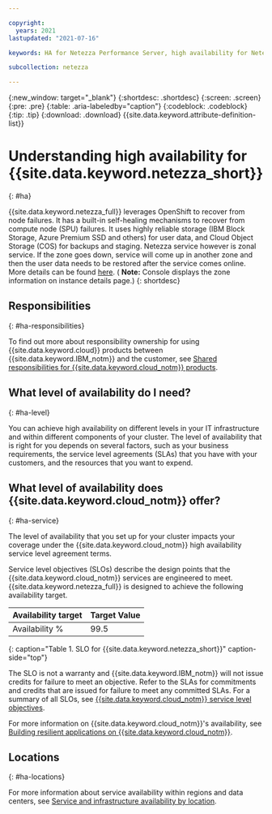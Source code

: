 ```yaml
---

copyright:
  years: 2021
lastupdated: "2021-07-16"

keywords: HA for Netezza Performance Server, high availability for Netezza Performance Server, HA

subcollection: netezza

---
```


{:new_window: target="_blank"}
{:shortdesc: .shortdesc}
{:screen: .screen}
{:pre: .pre}
{:table: .aria-labeledby="caption"}
{:codeblock: .codeblock}
{:tip: .tip}
{:download: .download}
{{site.data.keyword.attribute-definition-list}}

# Understanding high availability for {{site.data.keyword.netezza_short}}
{: #ha}

{{site.data.keyword.netezza_full}} leverages OpenShift to recover from node failures. It has a built-in self-healing mechanisms to recover from compute node (SPU) failures. It uses highly reliable storage (IBM Block Storage, Azure Premium SSD and others) for user data, and Cloud Object Storage (COS) for backups and staging.
Netezza service however is zonal service. If the zone goes down, service will come up in another zone and then the user data needs to be restored after the service comes online.
More details can be found [here](https://github.ibm.com/cloud-docs/netezza/bcdr.md). ( **Note:** Console displays the zone information on instance details page.)
{: shortdesc}

## Responsibilities
{: #ha-responsibilities}

To find out more about responsibility ownership for using {{site.data.keyword.cloud}} products between {{site.data.keyword.IBM_notm}} and the customer, see [Shared responsibilities for {{site.data.keyword.cloud_notm}} products](/docs/overview?topic=overview-shared-responsibilities).


## What level of availability do I need?
{: #ha-level}

You can achieve high availability on different levels in your IT infrastructure and within different components of your cluster. The level of availability that is right for you depends on several factors, such as your business requirements, the service level agreements (SLAs) that you have with your customers, and the resources that you want to expend.

## What level of availability does {{site.data.keyword.cloud_notm}} offer?
{: #ha-service}

The level of availability that you set up for your cluster impacts your coverage under the {{site.data.keyword.cloud_notm}} high availability service level agreement terms.

Service level objectives (SLOs) describe the design points that the {{site.data.keyword.cloud_notm}} services are engineered to meet. {{site.data.keyword.netezza_full}} is designed to achieve the following availability target.

| Availability target | Target Value   |
|---|---|
|  Availability % |  99.5 |
{: caption="Table 1. SLO for {{site.data.keyword.netezza_short}}" caption-side="top"}

The SLO is not a warranty and {{site.data.keyword.IBM_notm}} will not issue credits for failure to meet an objective. Refer to the SLAs for commitments and credits that are issued for failure to meet any committed SLAs. For a summary of all SLOs, see [{{site.data.keyword.cloud_notm}} service level objectives](/docs/overview?topic=overview-slo).

For more information on {{site.data.keyword.cloud_notm}}'s availability, see [Building resilient applications on {{site.data.keyword.cloud_notm}}](/docs/overview?topic=overview-zero-downtime).


## Locations
{: #ha-locations}

For more information about service availability within regions and data centers, see [Service and infrastructure availability by location](/docs/overview?topic=overview-services_region).
